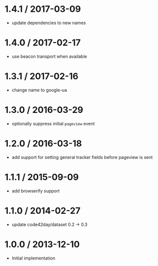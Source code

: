 
1.4.1 / 2017-03-09
==================

 * update dependencies to new names

1.4.0 / 2017-02-17
==================

 * use beacon transport when available

1.3.1 / 2017-02-16
==================

 * change name to google-ua

1.3.0 / 2016-03-29
==================

 * optionally suppress initial `pageview` event

1.2.0 / 2016-03-18
==================

 * add support for setting general tracker fields before pageview is sent

1.1.1 / 2015-09-09
==================

 * add browserify support

1.1.0 / 2014-02-27
==================

 * update code42day/dataset 0.2 -> 0.3

1.0.0 / 2013-12-10
==================

 * Initial implementation

